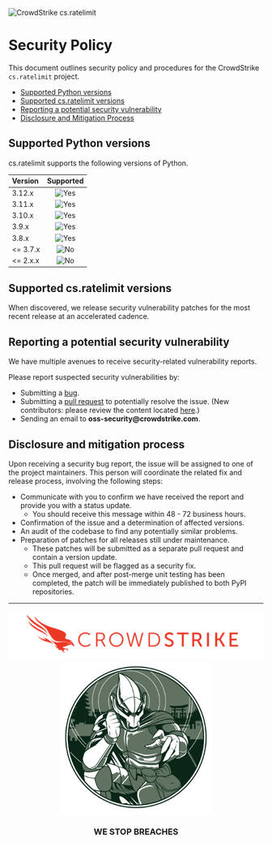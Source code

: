 ![CrowdStrike cs.ratelimit](https://raw.githubusercontent.com/CrowdStrike/cs.ratelimit/main/docs/asset/cs-logo.png)

# Security Policy
This document outlines security policy and procedures for the CrowdStrike `cs.ratelimit` project.

+ [Supported Python versions](#supported-python-versions)
+ [Supported cs.ratelimit versions](#supported-csratelimit-versions)
+ [Reporting a potential security vulnerability](#reporting-a-potential-security-vulnerability)
+ [Disclosure and Mitigation Process](#disclosure-and-mitigation-process)

## Supported Python versions

cs.ratelimit supports the following versions of Python.

| Version   | Supported  |
| :-------- | :--------: |
| 3.12.x    | ![Yes](https://img.shields.io/badge/-YES-green) |
| 3.11.x    | ![Yes](https://img.shields.io/badge/-YES-green) |
| 3.10.x    | ![Yes](https://img.shields.io/badge/-YES-green) |
| 3.9.x     | ![Yes](https://img.shields.io/badge/-YES-green) |
| 3.8.x     | ![Yes](https://img.shields.io/badge/-YES-green) |
| <= 3.7.x  | ![No](https://img.shields.io/badge/-NO-red) |
| <= 2.x.x  | ![No](https://img.shields.io/badge/-NO-red) |

## Supported cs.ratelimit versions

When discovered, we release security vulnerability patches for the most recent release at an accelerated cadence.

## Reporting a potential security vulnerability

We have multiple avenues to receive security-related vulnerability reports.

Please report suspected security vulnerabilities by:
+ Submitting a [bug](https://github.com/CrowdStrike/cs.ratelimit/issues/new?assignees=&labels=bug+%3Abug%3A&template=bug_report.md&title=%5B+BUG+%5D+...).
+ Submitting a [pull request](https://github.com/CrowdStrike/cs.ratelimit/pulls) to potentially resolve the issue. (New contributors: please review the content located [here](https://github.com/CrowdStrike/cs.ratelimit/blob/main/CONTRIBUTING.md).)
+ Sending an email to __oss-security@crowdstrike.com__.

## Disclosure and mitigation process

Upon receiving a security bug report, the issue will be assigned to one of the project maintainers. This person will coordinate the related fix and release
process, involving the following steps:
+ Communicate with you to confirm we have received the report and provide you with a status update.
    - You should receive this message within 48 - 72 business hours.
+ Confirmation of the issue and a determination of affected versions.
+ An audit of the codebase to find any potentially similar problems.
+ Preparation of patches for all releases still under maintenance.
    - These patches will be submitted as a separate pull request and contain a version update.
    - This pull request will be flagged as a security fix.
    - Once merged, and after post-merge unit testing has been completed, the patch will be immediately published to both PyPI repositories.


---

<p align="center">
  <img src="https://raw.githubusercontent.com/CrowdStrike/cs.ratelimit/main/docs/img/cs-logo-footer.png"><br/>
  <img width="300px" src="https://raw.githubusercontent.com/CrowdStrike/cs.ratelimit/main/docs/img/adversary-goblin-panda.png">
</p>
<h3><p align="center">WE STOP BREACHES</p></h3>